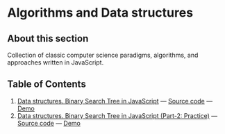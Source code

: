 # Algorithms and Data structures

## About this section

Collection of classic computer science paradigms, algorithms, and approaches written in JavaScript.

## Table of Contents

1. [Data structures. Binary Search Tree in JavaScript](https://github.com/Alexandrshy/articles/tree/master/algorithms/binary-search-tree) — [Source code](https://github.com/Alexandrshy/articles/blob/master/algorithms/binary-search-tree/binary-search-tree.js) — [Demo](https://jsfiddle.net/alexandrshy/0bt4asLg/)
1. [Data structures. Binary Search Tree in JavaScript (Part-2: Practice)](https://github.com/Alexandrshy/articles/tree/master/algorithms/binary-search-tree-part-2) — [Source code](https://github.com/Alexandrshy/articles/blob/master/algorithms/binary-search-tree-part-2/binary-search-tree.js) — [Demo](https://jsfiddle.net/alexandrshy/qzLso7uc/)
